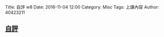 Title: 自評 w8 
Date: 2016-11-04 12:00
Category: Misc
Tags: 上課內容
Author: 40423211

<!-- PELICAN_END_SUMMARY -->

 

<h2><a href="http://pygroup-ag100.rhcloud.com">自評</a></h2>
